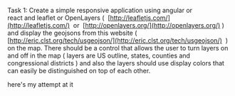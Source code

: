 Task 1:
Create a simple responsive application using angular or react and leaflet or OpenLayers (  [http://leafletjs.com/](http://leafletjs.com/)  or  [http://openlayers.org/](http://openlayers.org/) ) and display the geojsons from this website (  [http://eric.clst.org/tech/usgeojson/](http://eric.clst.org/tech/usgeojson/)  )  on the map. There should be a control that allows the user to turn layers on and off in the map ( layers are US outline, states, counties and congressional districts ) and also the layers should use display colors that can easily be distinguished on top of each other.


here's my attempt at it 

